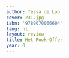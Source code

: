 ```yaml
---
author: Tessa de Loo
cover: 231.jpg
isbn: '9789070066604'
lang: nl
layout: review
title: Het Rook-Offer
year: 0
---
```


